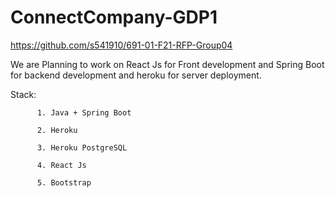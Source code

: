 # ConnectCompany-GDP1
<https://github.com/s541910/691-01-F21-RFP-Group04>

We are Planning to work on React Js for Front development and Spring Boot for backend development and heroku for server deployment.

Stack:  
        
          1. Java + Spring Boot
         
          2. Heroku
         
          3. Heroku PostgreSQL
          
          4. React Js
         
          5. Bootstrap

